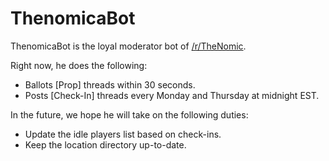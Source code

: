ThenomicaBot
============

ThenomicaBot is the loyal moderator bot of [/r/TheNomic](http://www.reddit.com/r/TheNomic).

Right now, he does the following:

* Ballots [Prop] threads within 30 seconds.
* Posts [Check-In] threads every Monday and Thursday at midnight EST.

In the future, we hope he will take on the following duties:

* Update the idle players list based on check-ins.
* Keep the location directory up-to-date.
